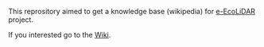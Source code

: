 This reprository aimed to get a knowledge base (wikipedia) for [e-EcoLiDAR](https://riojournal.com/articles.php?id=14939) project.

If you interested go to the [Wiki](https://github.com/eEcoLiDAR/ecolidar_knowledgebase/wiki).

